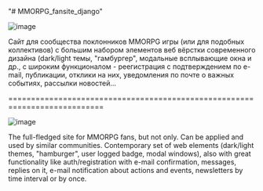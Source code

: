 "# MMORPG_fansite_django" 

![image](https://user-images.githubusercontent.com/115280573/232075911-5da3c531-0bda-4989-aa48-b8e56502da92.png)


Сайт для сообщества поклонников MMORPG игры (или для подобных коллективов) с 
большим набором элементов веб вёрстки современного дизайна (dark/light темы, "гамбургер",
модальные всплывающие окна и др., с широким функционалом - реегистрация с подтверждением по e-mail, публикации, отклики на них,
уведомления по почте о важных событиях, рассылки новостей...
 
===========================================================================

![image](https://user-images.githubusercontent.com/115280573/232076590-0ce260f1-d9a9-4c15-be93-c7e49689a25e.png)


The full-fledged site for MMORPG fans, but not only. Can be applied and used by similar communities.
Contemporary set of web elements (dark/light themes, "hamburger", user logged badge,
modal windows), also with great functionality like auth/registration with e-mail confirmation, messages, replies on it, e-mail 
notification about actions and events, newsletters by time interval or by once.

